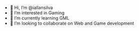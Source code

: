 - 👋 Hi, I’m @iallansilva
- 👀 I’m interested in Gaming
- 🌱 I’m currently learning GML
- 💞️ I’m looking to collaborate on Web and Game development

<!---
iallansilva/iallansilva is a ✨ special ✨ repository because its `README.md` (this file) appears on your GitHub profile.
You can click the Preview link to take a look at your changes.
--->
